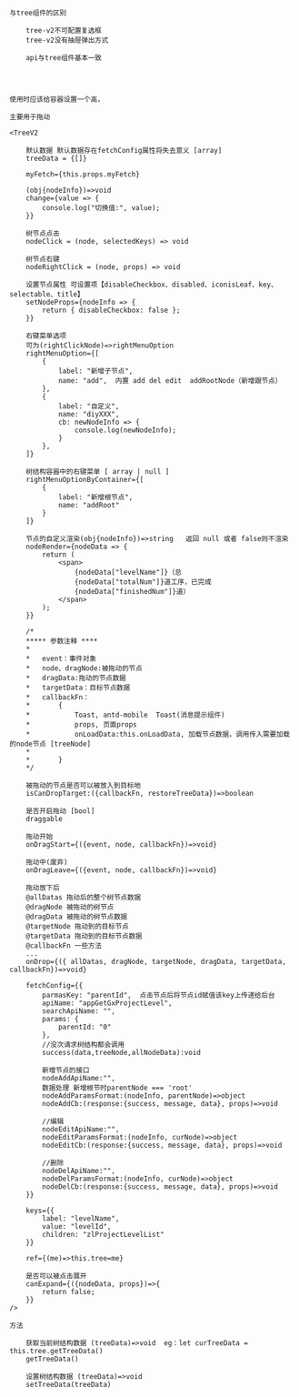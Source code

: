
    
    与tree组件的区别 

        tree-v2不可配置复选框 
        tree-v2没有抽屉弹出方式

        api与tree组件基本一致

    
    
    
    使用时应该给容器设置一个高，

    主要用于拖动

    <TreeV2

        默认数据 默认数据存在fetchConfig属性将失去意义 [array]
        treeData = {[]}      

        myFetch={this.props.myFetch}
 
        (obj{nodeInfo})=>void
        change={value => {
            console.log("切换值:", value);
        }}

        树节点点击
        nodeClick = (node, selectedKeys) => void

        树节点右键
        nodeRightClick = (node, props) => void
        
        设置节点属性 可设置项【disableCheckbox、disabled、iconisLeaf、key、selectable、title】
        setNodeProps={nodeInfo => {
            return { disableCheckbox: false };
        }}

        右键菜单选项
        可为(rightClickNode)=>rightMenuOption
        rightMenuOption={[
            {
                label: "新增子节点",
                name: "add",  内置 add del edit  addRootNode（新增跟节点） 
            },
            {
                label: "自定义",
                name: "diyXXX", 
                cb: newNodeInfo => {
                    console.log(newNodeInfo);
                }
            },
        ]}

        树结构容器中的右键菜单 [ array | null ]
        rightMenuOptionByContainer={[
            {
                label: "新增根节点",
                name: "addRoot"  
            }
        ]}

        节点的自定义渲染(obj{nodeInfo})=>string   返回 null 或者 false则不渲染
        nodeRender={nodeData => {
            return (
                <span>
                    {nodeData["levelName"]}（总
                    {nodeData["totalNum"]}道工序，已完成
                    {nodeData["finishedNum"]}道）
                </span>
            );
        }}

        /* 
        ***** 参数注释 ****
        *
        *   event：事件对象
        *   node、dragNode:被拖动的节点
        *   dragData:拖动的节点数据
        *   targetData：目标节点数据 
        *   callbackFn：
        *       {             
        *           Toast, antd-mobile  Toast(消息提示组件)        
        *           props, 页面props        
        *           onLoadData:this.onLoadData, 加载节点数据，调用传入需要加载的node节点 [treeNode]   
        *          
        *       }
        */

        被拖动的节点是否可以被放入到目标地
        isCanDropTarget:({callbackFn, restoreTreeData})=>boolean

        是否开启拖动 [bool]
        draggable

        拖动开始
        onDragStart={({event, node, callbackFn})=>void}  

        拖动中(废弃)
        onDragLeave={({event, node, callbackFn})=>void}  

        拖动放下后 
        @allDatas 拖动后的整个树节点数据 
        @dragNode 被拖动的树节点
        @dragData 被拖动的树节点数据
        @targetNode 拖动到的目标节点
        @targetData 拖动到的目标节点数据
        @callbackFn 一些方法
        ...
        onDrop={({ allDatas, dragNode, targetNode, dragData, targetData, callbackFn})=>void}  
        
        fetchConfig={{
            parmasKey: "parentId",  点击节点后将节点id赋值该key上传递给后台
            apiName: "appGetGxProjectLevel",
            searchApiName: "",
            params: {
                parentId: "0"
            },
            //没次请求树结构都会调用
            success(data,treeNode,allNodeData):void 

            新增节点的接口
            nodeAddApiName:"", 
            数据处理 新增根节时parentNode === 'root'
            nodeAddParamsFormat:(nodeInfo, parentNode)=>object  
            nodeAddCb:(response:{success, message, data}, props)=>void

            //编辑
            nodeEditApiName:"", 
            nodeEditParamsFormat:(nodeInfo, curNode)=>object
            nodeEditCb:(response:{success, message, data}, props)=>void

            //删除
            nodeDelApiName:"",
            nodeDelParamsFormat:(nodeInfo, curNode)=>object
            nodeDelCb:(response:{success, message, data}, props)=>void
        }}

        keys={{
            label: "levelName",
            value: "levelId",
            children: "zlProjectLevelList"
        }}  

        ref={(me)=>this.tree=me}

        是否可以被点击展开
        canExpand={({nodeData, props})=>{ 
            return false;
        }}
    />

    方法

        获取当前树结构数据 (treeData)=>void  eg：let curTreeData = this.tree.getTreeData()
        getTreeData()

        设置树结构数据 (treeData)=>void
        setTreeData(treeData)

        